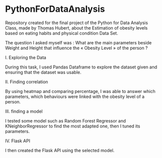 # PythonForDataAnalysis
Repository created for the final project of the Python for Data Analysis Class, made by Thomas Hubert, about the Estimation of obesity levels based on eating habits and physical condition Data Set.

The question I asked myself was : What are the main parameters beside Weight and Height that influence the « Obesity Level » of the person ?
 

I. Exploring the Data

During this task, I used Pandas Dataframe to explore the dataset given and ensuring that the dataset was usable.

II. Finding correlation 

By using heatmap and comparing percentage, I was able to answer which parameters, which behaviours were linked with the obesity level of a person.

III. finding a model 

I tested some model such as Random Forest Regressor and KNeighborRegressor to find the most adapted one, then I tuned its parameters.

IV. Flask API

I then created the Flask API using the selected model.
